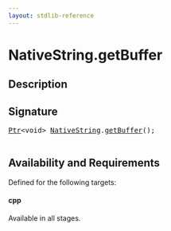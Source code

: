 ```yaml
---
layout: stdlib-reference
---
```


# NativeString\.getBuffer

## Description





## Signature 

<pre>
<a href="/stdlib-reference/types/Ptr/index" class="code_type">Ptr</a>&lt;void&gt; <a href="/stdlib-reference/types/NativeString/index" class="code_type">NativeString</a>.<a href="/stdlib-reference/types/NativeString/getBuffer">getBuffer</a>();

</pre>

## Availability and Requirements

Defined for the following targets:

#### cpp
Available in all stages.



